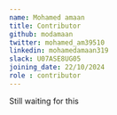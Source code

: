 ```yaml
---
name: Mohamed amaan
title: Contributor
github: modamaan
twitter: mohamed_am39510
linkedin: mohamedamaan319
slack: U07ASE8UG05
joining_date: 22/10/2024
role : contributor
---
```


Still waiting for this
